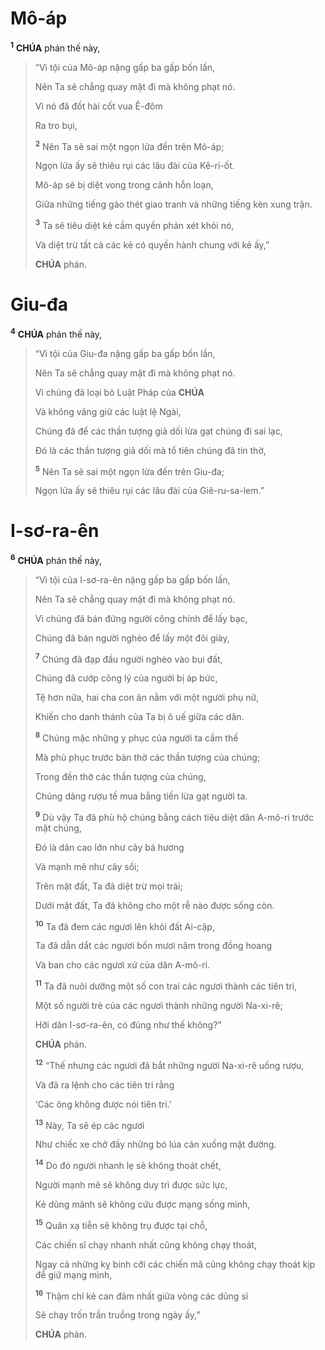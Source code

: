 # Mô-áp
<sup><b>1</b></sup> **CHÚA** phán thế này,

> “Vì tội của Mô-áp nặng gấp ba gấp bốn lần,
>
> Nên Ta sẽ chẳng quay mặt đi mà không phạt nó.
>
> Vì nó đã đốt hài cốt vua Ê-đôm
>
> Ra tro bụi,
>
> <sup><b>2</b></sup> Nên Ta sẽ sai một ngọn lửa đến trên Mô-áp;
>
> Ngọn lửa ấy sẽ thiêu rụi các lâu đài của Kê-ri-ốt.
>
> Mô-áp sẽ bị diệt vong trong cảnh hỗn loạn,
>
> Giữa những tiếng gào thét giao tranh và những tiếng kèn xung trận.
>
> <sup><b>3</b></sup> Ta sẽ tiêu diệt kẻ cầm quyền phán xét khỏi nó,
>
> Và diệt trừ tất cả các kẻ có quyền hành chung với kẻ ấy,”
>
> **CHÚA** phán.

# Giu-đa
<sup><b>4</b></sup> **CHÚA** phán thế này,

> “Vì tội của Giu-đa nặng gấp ba gấp bốn lần,
>
> Nên Ta sẽ chẳng quay mặt đi mà không phạt nó.
>
> Vì chúng đã loại bỏ Luật Pháp của **CHÚA**
>
> Và không vâng giữ các luật lệ Ngài,
>
> Chúng đã để các thần tượng giả dối lừa gạt chúng đi sai lạc,
>
> Đó là các thần tượng giả dối mà tổ tiên chúng đã tin thờ,
>
> <sup><b>5</b></sup> Nên Ta sẽ sai một ngọn lửa đến trên Giu-đa;
>
> Ngọn lửa ấy sẽ thiêu rụi các lâu đài của Giê-ru-sa-lem.”

# I-sơ-ra-ên
<sup><b>6</b></sup> **CHÚA** phán thế này,

> “Vì tội của I-sơ-ra-ên nặng gấp ba gấp bốn lần,
>
> Nên Ta sẽ chẳng quay mặt đi mà không phạt nó.
>
> Vì chúng đã bán đứng người công chính để lấy bạc,
>
> Chúng đã bán người nghèo để lấy một đôi giày,
>
> <sup><b>7</b></sup> Chúng đã đạp đầu người nghèo vào bụi đất,
>
> Chúng đã cướp công lý của người bị áp bức,
>
> Tệ hơn nữa, hai cha con ăn nằm với một người phụ nữ,
>
> Khiến cho danh thánh của Ta bị ô uế giữa các dân.
>
> <sup><b>8</b></sup> Chúng mặc những y phục của người ta cầm thế
>
> Mà phủ phục trước bàn thờ các thần tượng của chúng;
>
> Trong đền thờ các thần tượng của chúng,
>
> Chúng dâng rượu tế mua bằng tiền lừa gạt người ta.
>
> <sup><b>9</b></sup> Dù vậy Ta đã phù hộ chúng bằng cách tiêu diệt dân A-mô-ri trước mặt chúng,
>
> Đó là dân cao lớn như cây bá hương
>
> Và mạnh mẽ như cây sồi;
>
> Trên mặt đất, Ta đã diệt trừ mọi trái;
>
> Dưới mặt đất, Ta đã không cho một rễ nào được sống còn.
>
> <sup><b>10</b></sup> Ta đã đem các ngươi lên khỏi đất Ai-cập,
>
> Ta đã dẫn dắt các ngươi bốn mươi năm trong đồng hoang
>
> Và ban cho các ngươi xứ của dân A-mô-ri.
>
> <sup><b>11</b></sup> Ta đã nuôi dưỡng một số con trai các ngươi thành các tiên tri,
>
> Một số người trẻ của các ngươi thành những người Na-xi-rê;
>
> Hỡi dân I-sơ-ra-ên, có đúng như thế không?”
>
> **CHÚA** phán.
>
> <sup><b>12</b></sup> “Thế nhưng các ngươi đã bắt những người Na-xi-rê uống rượu,
>
> Và đã ra lệnh cho các tiên tri rằng
>
> ‘Các ông không được nói tiên tri.’
>
> <sup><b>13</b></sup> Này, Ta sẽ ép các ngươi
>
> Như chiếc xe chở đầy những bó lúa cán xuống mặt đường.
>
> <sup><b>14</b></sup> Do đó người nhanh lẹ sẽ không thoát chết,
>
> Người mạnh mẽ sẽ không duy trì được sức lực,
>
> Kẻ dũng mãnh sẽ không cứu được mạng sống mình,
>
> <sup><b>15</b></sup> Quân xạ tiễn sẽ không trụ được tại chỗ,
>
> Các chiến sĩ chạy nhanh nhất cũng không chạy thoát,
>
> Ngay cả những kỵ binh cỡi các chiến mã cũng không chạy thoát kịp để giữ mạng mình,
>
> <sup><b>16</b></sup> Thậm chí kẻ can đảm nhất giữa vòng các dũng sĩ
>
> Sẽ chạy trốn trần truồng trong ngày ấy,”
>
> **CHÚA** phán.